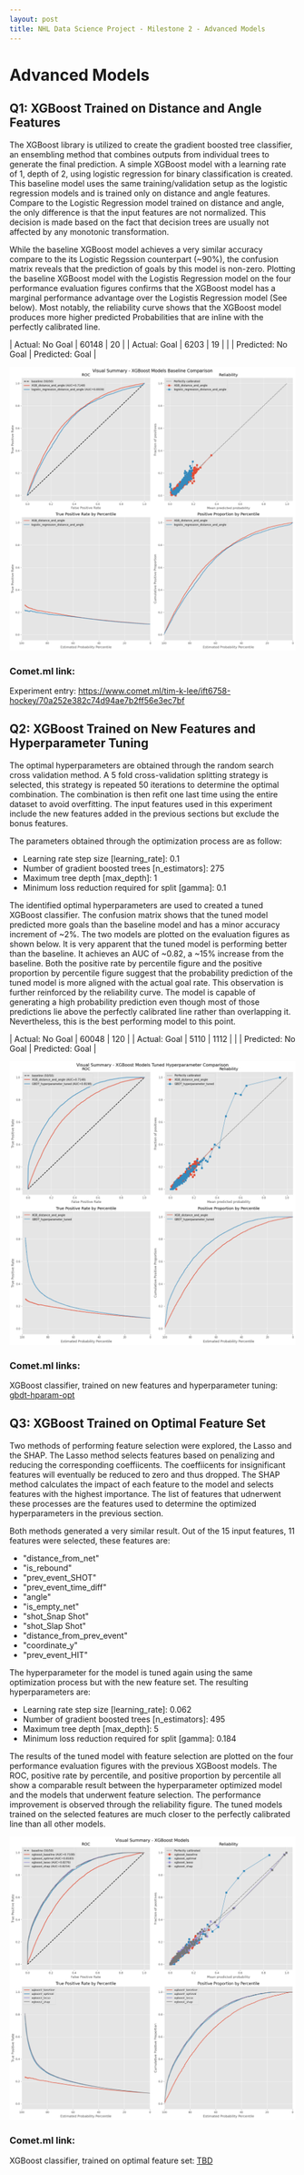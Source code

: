```yaml
---
layout: post
title: NHL Data Science Project - Milestone 2 - Advanced Models
---
```



# Advanced Models

## Q1: XGBoost Trained on Distance and Angle Features

The XGBoost library is utilized to create the gradient boosted tree classifier, an ensembling method that combines outputs from individual trees to generate the final prediction. A simple XGBoost model with a learning rate of 1, depth of 2, using logistic regression for binary classification is created. This baseline model uses the same training/validation setup as the logistic regression models and is trained only on distance and angle features. Compare to the Logistic Regression model trained on distance and angle, the only difference is that the input features are not normalized. This decision is made based on the fact that decision trees are usually not affected by any monotonic transformation. 

While the baseline XGBoost model achieves a very similar accuracy compare to the its Logistic Regssion counterpart (~90%), the confusion matrix reveals that the prediction of goals by this model is non-zero. Plotting the baseline XGBoost model with the Logistis Regression model on the four performance evaluation figures confirms that the XGBoost model has a marginal performance advantage over the Logistis Regression model (See below). Most notably, the reliability curve shows that the XGBoost model produces more higher predicted Probabilities that are inline with the perfectly calibrated line. 

| Actual: No Goal |        60148       |        20        |
|   Actual: Goal  |        6203        |        19        |
|                 | Predicted: No Goal | Predicted: Goal |


![XGBoost Baseline](/Images/M2_AM_Q2_XGBoost_Baseline.png)

### Comet.ml link:
Experiment entry: https://www.comet.ml/tim-k-lee/ift6758-hockey/70a252e382c74d94ae7b2ff56e3ec7bf




## Q2: XGBoost Trained on New Features and Hyperparameter Tuning

The optimal hyperparameters are obtained through the random search cross validation method. A 5 fold cross-validation splitting strategy is selected, this strategy is repeated 50 iterations to determine the optimal combination. The combination is then refit one last time using the entire dataset to avoid overfitting. The input features used in this experiment include the new features added in the previous sections but exclude the bonus features.

The parameters obtained through the optimization process are as follow:
 - Learning rate step size [learning_rate]: 0.1
 - Number of gradient boosted trees [n_estimators]: 275
 - Maximum tree depth [max_depth]: 1
 - Minimum loss reduction required for split [gamma]: 0.1

The identified optimal hyperparameters are used to created a tuned XGBoost classifier. The confusion matrix shows that the tuned model predicted more goals than the baseline model and has a minor accuracy increment of ~2%. The two models are plotted on the evaluation figures as shown below. It is very apparent that the tuned model is performing better than the baseline. It achieves an AUC of ~0.82, a ~15% increase from the baseline. Both the positive rate by percentile figure and the positive proportion by percentile figure suggest that the probability prediction of the tuned model is more aligned with the actual goal rate. This observation is further reinforced by the reliability curve. The model is capable of generating a high probability prediction even though most of those predictions lie above the perfectly calibrated line rather than overlapping it. Nevertheless, this is the best performing model to this point.

| Actual: No Goal |        60048       |        120        |
|   Actual: Goal  |        5110        |        1112        |
|                 | Predicted: No Goal | Predicted: Goal |

![XGBoost Hyperparameter Tuned](/Images/M2_AM_Q2_XGBoost_Hyper_Tuned.png)

### Comet.ml links:
XGBoost classifier, trained on new features and hyperparameter tuning: [gbdt-hparam-opt](https://www.comet.ml/tim-k-lee/model-registry/gbdt-hparam-opt)




## Q3: XGBoost Trained on Optimal Feature Set

Two methods of performing feature selection were explored, the Lasso and the SHAP. The Lasso method selects features based on penalizing and reducing the corresponding coeffiicents. The coeffiicents for insignificant features will eventually be reduced to zero and thus dropped. The SHAP method calculates the impact of each feature to the model and selects features with the highest importance. The list of features that udnerwent these processes are the features used to determine the optimized hyperparameters in the previous section. 

Both methods generated a very similar result. Out of the 15 input features, 11 features were selected, these features are:  
 - "distance_from_net"
 - "is_rebound"
 - "prev_event_SHOT"
 - "prev_event_time_diff"
 - "angle"
 - "is_empty_net"
 - "shot_Snap Shot"
 - "shot_Slap Shot"
 - "distance_from_prev_event"
 - "coordinate_y"
 - "prev_event_HIT"

The hyperparameter for the model is tuned again using the same optimization process but with the new feature set. The resulting hyperparameters are:
 - Learning rate step size [learning_rate]: 0.062
 - Number of gradient boosted trees [n_estimators]: 495
 - Maximum tree depth [max_depth]: 5
 - Minimum loss reduction required for split [gamma]: 0.184

The results of the tuned model with feature selection are plotted on the four performance evaluation figures with the previous XGBoost models. The ROC, positive rate by percentile, and positive proportion by percentile all show a comparable result between the hyperparameter optimized model and the models that underwent feature selection. The performance improvement is observed through the reliability figure. The tuned models trained on the selected features are much closer to the perfectly calibrated line than all other models.

![XGBoost Feature Selected](/Images/M2_AM_Q3_XGBoost_Tuned_Feature_Selected.png)

### Comet.ml link:
XGBoost classifier, trained on optimal feature set: [TBD](https://www.comet.ml/tim-k-lee/model-registry/TBD)










